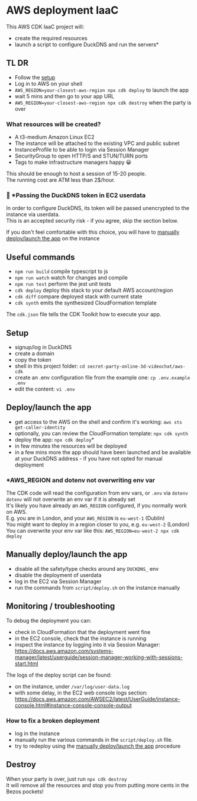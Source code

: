 # AWS deployment IaaC

This AWS CDK IaaC project will:
- create the required resources
- launch a script to configure DuckDNS and run the servers*

## TL DR
- Follow the [setup](#setup)
- Log in to AWS on your shell
- `AWS_REGION=your-closest-aws-region npx cdk deploy` to launch the app
- wait 5 mins and then go to your app URL
- `AWS_REGION=your-closest-aws-region npx cdk destroy` when the party is over

### What resources will be created?
- A t3-medium Amazon Linux EC2
- The instance will be attached to the existing VPC and public subnet
- InstanceProfile to be able to login via Session Manager
- SecurityGroup to open HTTP/S and STUN/TURN ports
- Tags to make infrastructure managers happy 😀

This should be enough to host a session of 15-20 people.  
The running cost are ATM less than 2$/hour.  

### 🔔 *Passing the DuckDNS token in EC2 userdata 
In order to configure DuckDNS, its token will be passed unencrypted to the instance via userdata.  
This is an accepted security risk - if you agree, skip the section below.

If you don't feel comfortable with this choice, you will have to [manually deploy/launch the app](#manually-deploylaunch-the-app) on the instance

## Useful commands

 * `npm run build`   compile typescript to js
 * `npm run watch`   watch for changes and compile
 * `npm run test`    perform the jest unit tests
 * `cdk deploy`      deploy this stack to your default AWS account/region
 * `cdk diff`        compare deployed stack with current state
 * `cdk synth`       emits the synthesized CloudFormation template

The `cdk.json` file tells the CDK Toolkit how to execute your app.

## Setup
- signup/log in DuckDNS
- create a domain
- copy the token
- shell in this project folder: `cd secret-party-online-3d-videochat/aws-cdk`
- create an .env configuration file from the example one: `cp .env.example .env`
- edit the content: `vi .env` 

## Deploy/launch the app
- get access to the AWS on the shell and confirm it's working: `aws sts get-caller-identity`
- optionally, you can review the CloudFormation template: `npx cdk synth`
- deploy the app: `npx cdk deploy`*
- in few minutes the resources will be deployed
- in a few mins more the app should have been launched and be available at your DuckDNS address - if you have not opted for manual deployment

### *AWS_REGION and dotenv not overwriting env var
The CDK code will read the configuration from env vars, or `.env` via `dotenv`   
`dotenv` will not overwrite an env var if it is already set  
It's likely you have already an `AWS_REGION` configured, if you normally work on AWS.  
E.g. you are in London, and your `AWS_REGION` is `eu-west-1` (Dublin)  
You might want to deploy in a region closer to you, e.g. `eu-west-2` (London)  
You can overwrite your env var like this: `AWS_REGION=eu-west-2 npx cdk deploy`  

## Manually deploy/launch the app
- disable all the safety/type checks around any `DUCKDNS_` env
- disable the deployment of userdata
- log in the EC2 via Session Manager  
- run the commands from `script/deploy.sh` on the instance manually

## Monitoring / troubleshooting
To debug the deployment you can:
- check in CloudFormation that the deployment went fine
- in the EC2 console, check that the instance is running 
- inspect the instance by logging into it via Session Manager: https://docs.aws.amazon.com/systems-manager/latest/userguide/session-manager-working-with-sessions-start.html 


The logs of the deploy script can be found:
- on the instance, under `/var/log/user-data.log`
- with some delay, in the EC2 web console logs section: https://docs.aws.amazon.com/AWSEC2/latest/UserGuide/instance-console.html#instance-console-console-output

### How to fix a broken deployment
- log in the instance
- manually run the various commands in the `script/deploy.sh` file. 
- try to redeploy using the [manually deploy/launch the app](#manually-deploylaunch-the-app) procedure

## Destroy
When your party is over, just run `npx cdk destroy`  
It will remove all the resources and stop you from putting more cents in the Bezos pockets!  

